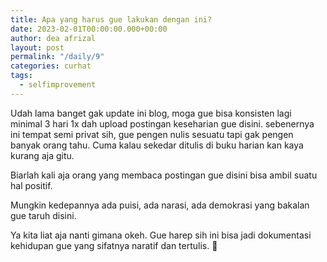 ```yaml
---
title: Apa yang harus gue lakukan dengan ini?
date: 2023-02-01T00:00:00.000+00:00
author: dea afrizal
layout: post
permalink: "/daily/9"
categories: curhat
tags:
  - selfimprovement
---
```


Udah lama banget gak update ini blog, moga gue bisa konsisten lagi minimal 3 hari 1x dah upload postingan keseharian gue disini.
sebenernya ini tempat semi privat sih, gue pengen nulis sesuatu tapi gak pengen banyak orang tahu. Cuma kalau sekedar ditulis di buku harian kan kaya kurang aja gitu.

Biarlah kali aja orang yang membaca postingan gue disini bisa ambil suatu hal positif.

Mungkin kedepannya ada puisi, ada narasi, ada demokrasi yang bakalan gue taruh disini.

Ya kita liat aja nanti gimana okeh. Gue harep sih ini bisa jadi dokumentasi kehidupan gue yang sifatnya naratif dan tertulis. 🌹
